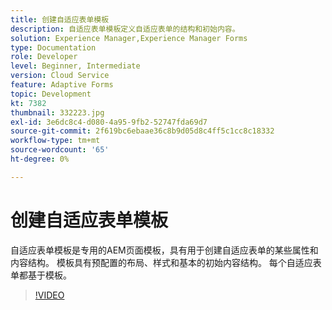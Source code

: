```yaml
---
title: 创建自适应表单模板
description: 自适应表单模板定义自适应表单的结构和初始内容。
solution: Experience Manager,Experience Manager Forms
type: Documentation
role: Developer
level: Beginner, Intermediate
version: Cloud Service
feature: Adaptive Forms
topic: Development
kt: 7382
thumbnail: 332223.jpg
exl-id: 3e6dc8c4-d080-4a95-9fb2-52747fda69d7
source-git-commit: 2f619bc6ebaae36c8b9d05d8c4ff5c1cc8c18332
workflow-type: tm+mt
source-wordcount: '65'
ht-degree: 0%

---
```


# 创建自适应表单模板

自适应表单模板是专用的AEM页面模板，具有用于创建自适应表单的某些属性和内容结构。 模板具有预配置的布局、样式和基本的初始内容结构。 每个自适应表单都基于模板。

>[!VIDEO](https://video.tv.adobe.com/v/332223?quality=12&learn=on)
